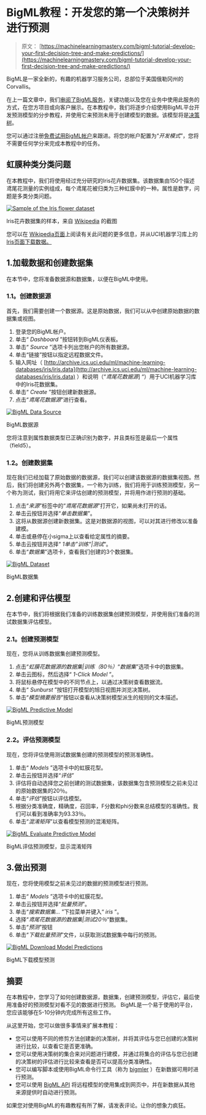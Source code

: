 # BigML教程：开发您的第一个决策树并进行预测

> 原文： [https://machinelearningmastery.com/bigml-tutorial-develop-your-first-decision-tree-and-make-predictions/](https://machinelearningmastery.com/bigml-tutorial-develop-your-first-decision-tree-and-make-predictions/)

BigML是一家全新的，有趣的机器学习服务公司，总部位于美国俄勒冈州的Corvallis。

在上一篇文章中，我们[审阅了BigML服务](http://machinelearningmastery.com/bigml-review-discover-the-clever-features-in-this-machine-learning-as-a-service-platform/ "BigML Review: Discover the Clever Features in This Machine Learning as a Service Platform")，关键功能以及您在业务中使用此服务的方式，在您方项目或向客户展示。在本教程中，我们将逐步介绍使用BigML平台开发预测模型的分步教程，并使用它来预测未用于创建模型的数据。该模型将是[决策树](http://en.wikipedia.org/wiki/Decision_tree)。

您可以通过注册[免费试用BigML帐户](https://bigml.com/)来跟进。将您的帐户配置为“_开发模式_”，您将不需要任何学分来完成本教程中的任务。

## 虹膜种类分类问题

在本教程中，我们将使用经过充分研究的Iris花卉数据集。该数据集由150个描述鸢尾花测量的实例组成，每个鸢尾花被归类为三种虹膜中的一种。属性是数字，问题是多类分类问题。

[![Sample of the Iris flower dataset](img/d5bf2d9a92922f6159afb16efbbd7a4f.jpg)](https://3qeqpr26caki16dnhd19sv6by6v-wpengine.netdna-ssl.com/wp-content/uploads/2014/03/iris-dataset-sample.png)

Iris花卉数据集的样本，来自 [Wikipedia](http://en.wikipedia.org/wiki/Iris_flower_data_set) 的截图

您可以在 [Wikipedia页面](http://en.wikipedia.org/wiki/Iris_flower_data_set)上阅读有关此问题的更多信息，并从UCI机器学习库上的 [Iris页面下载数据。](http://archive.ics.uci.edu/ml/datasets/Iris)

## 1.加载数据和创建数据集

在本节中，您将准备数据源和数据集，以便在BigML中使用。

### 1.1。创建数据源

首先，我们需要创建一个数据源。这是原始数据，我们可以从中创建原始数据的数据集或视图。

1.  登录您的BigML帐户。
2.  单击“ _Dashboard_ ”按钮转到BigML仪表板。
3.  单击“ _Source_ ”选项卡列出您帐户的所有数据源。
4.  单击“链接”按钮以指定远程数据文件。
5.  输入网址（ [http://archive.ics.uci.edu/ml/machine-learning-databases/iris/iris.data](http://archive.ics.uci.edu/ml/machine-learning-databases/iris/iris.data) ）和说明（“_鸢尾花数据源_] “）用于UCI机器学习库中的Iris花数据集。
6.  单击“ _Create_ ”按钮创建新数据源。
7.  点击“_鸢尾花数据源_”进行查看。

[![BigML Data Source](img/b42317d54affb3d3c1fe0614eee3b0aa.jpg)](https://3qeqpr26caki16dnhd19sv6by6v-wpengine.netdna-ssl.com/wp-content/uploads/2014/04/bigml-data-source.png)

BigML数据源

您将注意到属性数据类型已正确识别为数字，并且类标签是最后一个属性（field5）。

### 1.2。创建数据集

现在我们已经加载了原始数据的数据源，我们可以创建该数据源的数据集视图。然后，我们将创建另外两个数据集，一个称为训练，我们将用于训练预测模型，另一个称为测试，我们将用它来评估创建的预测模型，并将用作进行预测的基础。

1.  点击“_来源_”标签中的“_鸢尾花数据源_”打开它，如果尚未打开的话。
2.  单击云按钮并选择“_单击数据集_”。
3.  这将从数据源创建新数据集。这是对数据源的视图，可以对其进行修改以准备建模。
4.  单击或悬停在小sigma上以查看给定属性的摘要。
5.  单击云按钮并选择“ _1单击”训练“|测试_“。
6.  单击“_数据集_”选项卡，查看我们创建的3个数据集。

[![BigML Dataset](img/192e3433300ac6f084cc2a96c7c827b0.jpg)](https://3qeqpr26caki16dnhd19sv6by6v-wpengine.netdna-ssl.com/wp-content/uploads/2014/04/bigml-dataset.png)

BigML数据集

## 2.创建和评估模型

在本节中，我们将根据我们准备的训练数据集创建预测模型，并使用我们准备的测试数据集评估模型。

### 2.1。创建预测模型

现在，您将从训练数据集创建预测模型。

1.  点击“_虹膜花数据源的数据集|训练（80％）_“_数据集_”选项卡中的数据集。
2.  单击云图标，然后选择“ _1-Click Model_ ”。
3.  将鼠标悬停在模型中的不同节点上，以通过决策树查看数据流。
4.  单击“ _Sunburst_ ”按钮打开模型的旭日视图并浏览决策树。
5.  单击“_模型摘要报告_”按钮以查看从决策树模型派生的规则的文本描述。

[![BigML Predictive Model](img/4b96afd25e23a1f342469ed70a9e0441.jpg)](https://3qeqpr26caki16dnhd19sv6by6v-wpengine.netdna-ssl.com/wp-content/uploads/2014/04/bigml-predictive-model.png)

BigML预测模型

### 2.2。评估预测模型

现在，您将评估使用测试数据集创建的预测模型的预测准确性。

1.  单击“ _Models_ ”选项卡中的虹膜花型。
2.  单击云按钮并选择“_评估_”
3.  评估将自动选择您之前创建的测试数据集，该数据集包含预测模型之前未见过的原始数据集的20％。
4.  单击“_评估_”按钮以评估模型。
5.  根据分类准确度，精确度，召回率，F分数和phi分数来总结模型的准确性。我们可以看到准确率为93.33％。
6.  单击“_混淆矩阵_”以查看模型预测的混淆矩阵。

[![BigML Evaluate Predictive Model](img/90e0bf8578fdc098979e106ea1406e9a.jpg)](https://3qeqpr26caki16dnhd19sv6by6v-wpengine.netdna-ssl.com/wp-content/uploads/2014/04/bigml-evaluate-predictive-model-confusion-matrix.png)

BigML评估预测模型，显示混淆矩阵

## 3.做出预测

现在，您将使用模型之前未见过的数据的预测模型进行预测。

1.  单击“ _Models_ ”选项卡中的虹膜花型。
2.  单击云按钮并选择“_批量预测_”。
3.  单击“_搜索数据集..._ ”下拉菜单并键入“ _iris_ ”。
4.  选择“_鸢尾花数据源的数据集|测试20％_“数据集。
5.  单击“_预测_”按钮
6.  单击“_下载批量预测_”文件，以获取测试数据集中每行的预测。

[![BigML Download Model Predictions](img/cdd9665290fb0941f9f1479dc5c05d4c.jpg)](https://3qeqpr26caki16dnhd19sv6by6v-wpengine.netdna-ssl.com/wp-content/uploads/2014/04/bigml-download-predictions.png)

BigML下载模型预测

## 摘要

在本教程中，您学习了如何创建数据源，数据集，创建预测模型，评估它，最后使用准备好的预测模型对看不见的数据进行预测。 BigML是一个易于使用的平台，您应该能够在5-10分钟内完成所有这些工作。

从这里开始，您可以做很多事情来扩展本教程：

*   您可以使用不同的修剪方法创建新的决策树，并将其评估与您已创建的决策树进行比较，以查看它是否更准确。
*   您可以使用决策树的集合来对问题进行建模，并通过将集合的评估与您已创建的决策树的评估进行比较来查看是否可以提高分类准确性。
*   您可以编写脚本或使用BigML命令行工具（称为 [bigmle​​r](http://bigmler.readthedocs.org/en/latest/) ）在新数据可用时进行预测。
*   您可以使用 [BigML API](https://bigml.com/developers) 将远程模型的使用集成到网页中，并在新数据从其他来源提供时自动进行预测。

如果您对使用BigML的有趣教程有所了解，请发表评论。让你的想象力疯狂。